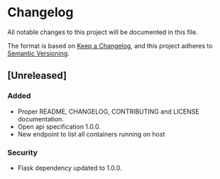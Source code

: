 # Changelog
All notable changes to this project will be documented in this file.

The format is based on [Keep a Changelog](https://keepachangelog.com/en/1.0.0/),
and this project adheres to [Semantic Versioning](https://semver.org/spec/v2.0.0.html).

## [Unreleased]

### Added
- Proper README, CHANGELOG, CONTRIBUTING and LICENSE documentation.
- Open api specification 1.0.0.
- New endpoint to list all containers running on host

### Security
- Flask dependency updated to 1.0.0.
